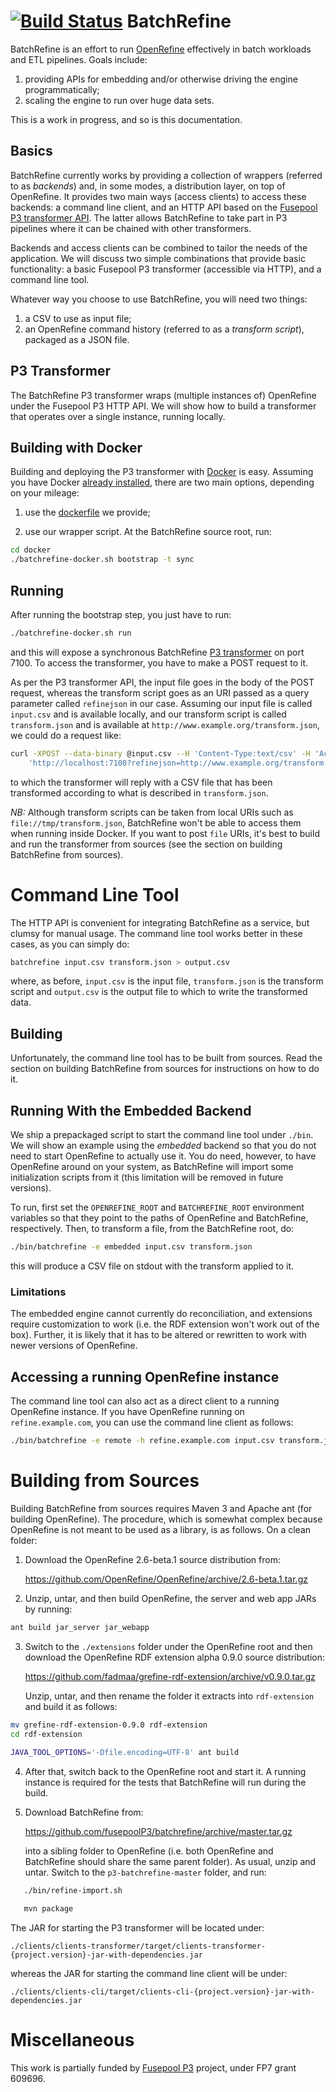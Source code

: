 [![Build Status](https://travis-ci.org/fusepoolP3/p3-batchrefine.svg?branch=master)](https://travis-ci.org/fusepoolP3/p3-batchrefine)
BatchRefine
===========

BatchRefine is an effort to run [OpenRefine](http://openrefine.org)
effectively in batch workloads and ETL pipelines. Goals include:

1. providing APIs for embedding and/or otherwise driving the engine
   programmatically;
2. scaling the engine to run over huge data sets.

This is a work in progress, and so is this documentation.

Basics
------

BatchRefine currently works by providing a collection of wrappers
(referred to as _backends_) and, in some modes, a distribution layer,
on top of OpenRefine.  It provides two main ways (access clients) to
access these backends: a command line client, and an HTTP API based on
the
[Fusepool P3 transformer API](https://github.com/fusepoolP3/overall-architecture/blob/master/transformer-api.md). The
latter allows BatchRefine to take part in P3 pipelines where it can be
chained with other transformers.

Backends and access clients can be combined to tailor the needs of the
application. We will discuss two simple combinations that provide
basic functionality: a basic Fusepool P3 transformer (accessible via
HTTP), and a command line tool.

Whatever way you choose to use BatchRefine, you will need two things:

1. a CSV to use as input file;
2. an OpenRefine command history (referred to as a _transform
   script_), packaged as a JSON file.

P3 Transformer
--------------

The BatchRefine P3 transformer wraps (multiple instances of)
OpenRefine under the Fusepool P3 HTTP API. We will show how to build a
transformer that operates over a single instance, running locally.

## Building with Docker

Building and deploying the P3 transformer with
[Docker](https://www.docker.com/) is easy. Assuming you have Docker
[already installed](https://docs.docker.com/installation/#installation),
there are two main options, depending on your mileage:

1. use the
   [dockerfile](https://github.com/fusepoolP3/batchrefine/blob/master/docker/Dockerfile)
   we provide;

2. use our wrapper script. At the BatchRefine source root, run:

```sh
cd docker
./batchrefine-docker.sh bootstrap -t sync
```

## Running

After running the bootstrap step, you just have to run:

```sh
./batchrefine-docker.sh run
```

and this will expose a synchronous BatchRefine [P3 transformer]() on
port 7100. To access the transformer, you have to make a POST request
to it.

As per the P3 transformer API, the input file goes in the body of the
POST request, whereas the transform script goes as an URI passed as a
query parameter called `refinejson` in our case. Assuming our input
file is called `input.csv` and is available locally, and our transform
script is called `transform.json` and is available at
`http://www.example.org/transform.json`, we could do a request like:

```sh
curl -XPOST --data-binary @input.csv --H 'Content-Type:text/csv' -H 'Accept:text/csv'
	'http://localhost:7100?refinejson=http://www.example.org/transform.json'
```

to which the transformer will reply with a CSV file that has been
transformed according to what is described in `transform.json`.

*NB:* Although transform scripts can be taken from local URIs such as
 `file://tmp/transform.json`, BatchRefine won't be able to access them
 when running inside Docker. If you want to post `file` URIs, it's
 best to build and run the transformer from sources (see the section
 on building BatchRefine from sources).

Command Line Tool
=================

The HTTP API is convenient for integrating BatchRefine as a service,
but clumsy for manual usage. The command line tool works better in
these cases, as you can simply do:

```sh
batchrefine input.csv transform.json > output.csv
```

where, as before, `input.csv` is the input file, `transform.json` is
the transform script and `output.csv` is the output file to which to
write the transformed data.

## Building

Unfortunately, the command line tool has to be built from
sources. Read the section on building BatchRefine from sources for
instructions on how to do it.

## Running With the Embedded Backend

We ship a prepackaged script to start the command line tool under
`./bin`. We will show an example using the _embedded_ backend so that
you do not need to start OpenRefine to actually use it. You do need,
however, to have OpenRefine around on your system, as BatchRefine will
import some initialization scripts from it (this limitation will be
removed in future versions).

To run, first set the `OPENREFINE_ROOT` and `BATCHREFINE_ROOT`
environment variables so that they point to the paths of OpenRefine
and BatchRefine, respectively. Then, to transform a file, from the
BatchRefine root, do:

```sh
./bin/batchrefine -e embedded input.csv transform.json
```

this will produce a CSV file on stdout with the transform applied to
it.

### Limitations

The embedded engine cannot currently do reconciliation, and extensions
require customization to work (i.e. the RDF extension won't work out
of the box). Further, it is likely that it has to be altered or
rewritten  to work with newer versions of OpenRefine.

## Accessing a running OpenRefine instance

The command line tool can also act as a direct client to a running
OpenRefine instance. If you have OpenRefine running on
`refine.example.com`, you can use the command line client as follows:

```sh
./bin/batchrefine -e remote -h refine.example.com input.csv transform.json
```

Building from Sources
=====================

Building BatchRefine from sources requires Maven 3 and Apache ant (for
building OpenRefine). The procedure, which is somewhat complex because
OpenRefine is not meant to be used as a library, is as follows. On a
clean folder:

1. Download the OpenRefine 2.6-beta.1 source distribution from:

   https://github.com/OpenRefine/OpenRefine/archive/2.6-beta.1.tar.gz

2. Unzip, untar, and then build OpenRefine, the server and web app
   JARs by running:

```sh
ant build jar_server jar_webapp
```

3. Switch to the `./extensions` folder under the OpenRefine root and
   then download the OpenRefine RDF extension alpha 0.9.0 source
   distribution:

   https://github.com/fadmaa/grefine-rdf-extension/archive/v0.9.0.tar.gz

   Unzip, untar, and then rename the folder it extracts into
   `rdf-extension` and build it as follows:

```sh
mv grefine-rdf-extension-0.9.0 rdf-extension
cd rdf-extension
   
JAVA_TOOL_OPTIONS='-Dfile.encoding=UTF-8' ant build
```
   
4. After that, switch back to the OpenRefine root and start it. A
   running instance is required for the tests that BatchRefine will
   run during the build.

5. Download BatchRefine from:

   https://github.com/fusepoolP3/batchrefine/archive/master.tar.gz

   into a sibling folder to OpenRefine (i.e. both OpenRefine and
   BatchRefine should share the same parent folder). As usual, unzip
   and untar. Switch to the `p3-batchrefine-master` folder, and run:

```sh
   ./bin/refine-import.sh

   mvn package
```

The JAR for starting the P3 transformer will be located under:

`./clients/clients-transformer/target/clients-transformer-{project.version}-jar-with-dependencies.jar`

whereas the JAR for starting the command line client will be under:

`./clients/clients-cli/target/clients-cli-{project.version}-jar-with-dependencies.jar`

Miscellaneous
=============

This work is partially funded by
[Fusepool P3](http://www.fusepool.eu/p3) project, under FP7 grant
609696.